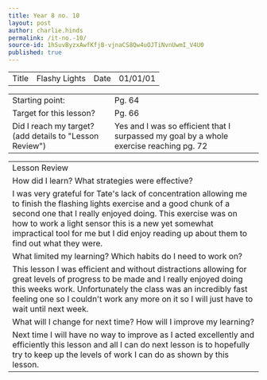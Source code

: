 ```yaml
---
title: Year 8 no. 10
layout: post
author: charlie.hinds
permalink: /it-no.-10/
source-id: 1hSuvByzxAwfKfjB-vjnaCS8Qw4uOJTiNvnUwmI_V4U0
published: true
---
```

<table>
  <tr>
    <td>Title</td>
    <td>Flashy Lights </td>
    <td>Date</td>
    <td>01/01/01</td>
  </tr>
</table>


<table>
  <tr>
    <td>Starting point:</td>
    <td>Pg. 64 </td>
  </tr>
  <tr>
    <td>Target for this lesson?</td>
    <td>Pg. 66</td>
  </tr>
  <tr>
    <td>Did I reach my target? 
(add details to "Lesson Review")</td>
    <td>Yes and I was so efficient that I surpassed my goal by a whole exercise reaching pg. 72</td>
  </tr>
</table>


<table>
  <tr>
    <td>Lesson Review</td>
  </tr>
  <tr>
    <td>How did I learn? What strategies were effective? </td>
  </tr>
  <tr>
    <td>I was very grateful for Tate's lack of concentration allowing me to finish the flashing lights exercise and a good chunk of a second one that I really enjoyed doing. This exercise was on how to work a light sensor this is a new yet somewhat impractical tool for me but I did enjoy reading up about them to find out what they were.</td>
  </tr>
  <tr>
    <td>What limited my learning? Which habits do I need to work on? </td>
  </tr>
  <tr>
    <td>This lesson I was efficient and without distractions allowing for great levels of progress to be made and I really enjoyed doing this weeks work. Unfortunately the class was an incredibly fast feeling one so I couldn't work any more on it so I will just have to wait until next week.</td>
  </tr>
  <tr>
    <td>What will I change for next time? How will I improve my learning?</td>
  </tr>
  <tr>
    <td>Next time I will have no way to improve as I acted excellently and efficiently this lesson and all I can do next lesson is to hopefully try to keep up the levels of work I can do as shown by this lesson.</td>
  </tr>
</table>


